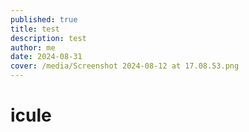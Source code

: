 ```yaml
---
published: true
title: test
description: test
author: me
date: 2024-08-31
cover: /media/Screenshot 2024-08-12 at 17.08.53.png
---
```

# icule